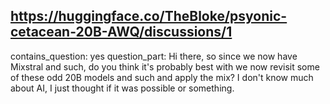## https://huggingface.co/TheBloke/psyonic-cetacean-20B-AWQ/discussions/1

contains_question: yes
question_part: Hi there, so since we now have Mixstral and such, do you think it's probably best with we now revisit some of these odd 20B models and such and apply the mix? I don't know much about AI, I just thought if it was possible or something.